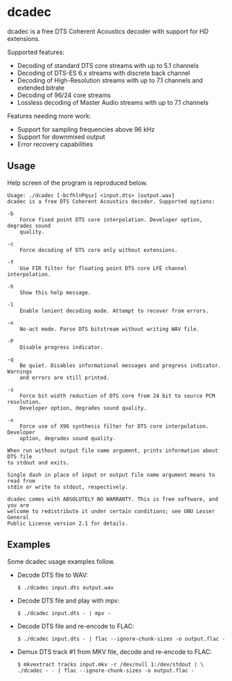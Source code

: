 dcadec
======

dcadec is a free DTS Coherent Acoustics decoder with support for HD extensions.

Supported features:

* Decoding of standard DTS core streams with up to 5.1 channels
* Decoding of DTS-ES 6.x streams with discrete back channel
* Decoding of High-Resolution streams with up to 7.1 channels and extended bitrate
* Decoding of 96/24 core streams
* Lossless decoding of Master Audio streams with up to 7.1 channels

Features needing more work:

* Support for sampling frequencies above 96 kHz
* Support for downmixed output
* Error recovery capabilities

Usage
-----

Help screen of the program is reproduced below.
```
Usage: ./dcadec [-bcfhlnPqsx] <input.dts> [output.wav]
dcadec is a free DTS Coherent Acoustics decoder. Supported options:

-b
    Force fixed point DTS core interpolation. Developer option, degrades sound
    quality.

-c
    Force decoding of DTS core only without extensions.

-f
    Use FIR filter for floating point DTS core LFE channel interpolation.

-h
    Show this help message.

-l
    Enable lenient decoding mode. Attempt to recover from errors.

-n
    No-act mode. Parse DTS bitstream without writing WAV file.

-P
    Disable progress indicator.

-q
    Be quiet. Disables informational messages and progress indicator. Warnings
    and errors are still printed.

-s
    Force bit width reduction of DTS core from 24 bit to source PCM resolution.
    Developer option, degrades sound quality.

-x
    Force use of X96 synthesis filter for DTS core interpolation. Developer
    option, degrades sound quality.

When run without output file name argument, prints information about DTS file
to stdout and exits.

Single dash in place of input or output file name argument means to read from
stdin or write to stdout, respectively.

dcadec comes with ABSOLUTELY NO WARRANTY. This is free software, and you are
welcome to redistribute it under certain conditions; see GNU Lesser General
Public License version 2.1 for details.
```

Examples
--------

Some dcadec usage examples follow.

* Decode DTS file to WAV:  

  ```
  $ ./dcadec input.dts output.wav
  ```

* Decode DTS file and play with mpv:  

  ```
  $ ./dcadec input.dts - | mpv -
  ```

* Decode DTS file and re-encode to FLAC:  

  ```
  $ ./dcadec input.dts - | flac --ignore-chunk-sizes -o output.flac -
  ```

* Demux DTS track #1 from MKV file, decode and re-encode to FLAC:

  ```
  $ mkvextract tracks input.mkv -r /dev/null 1:/dev/stdout | \
  ./dcadec - - | flac --ignore-chunk-sizes -o output.flac -
  ```
